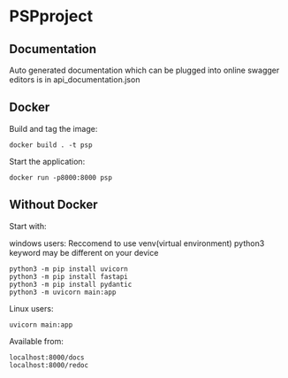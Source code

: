 # PSPproject

## Documentation

Auto generated documentation which can be plugged into online swagger
editors is in api_documentation.json

## Docker

Build and tag the image:

```
docker build . -t psp
```

Start the application:

```
docker run -p8000:8000 psp
```

## Without Docker

Start with:

windows users:
Reccomend to use venv(virtual environment)
python3 keyword may be different on your device

```
python3 -m pip install uvicorn
python3 -m pip install fastapi
python3 -m pip install pydantic
python3 -m uvicorn main:app
```

Linux users:

```
uvicorn main:app
```

Available from:

```
localhost:8000/docs
localhost:8000/redoc
```
